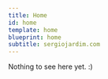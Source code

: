 ```yaml
---
title: Home
id: home
template: home
blueprint: home
subtitle: sergiojardim.com
---
```

Nothing to see here yet. :)
